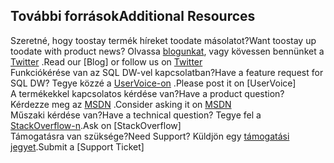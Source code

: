 ## <a name="additional-resources"></a><span data-ttu-id="976b1-101">További források</span><span class="sxs-lookup"><span data-stu-id="976b1-101">Additional Resources</span></span>

<span data-ttu-id="976b1-102">Szeretné, hogy toostay termék híreket toodate másolatot?</span><span class="sxs-lookup"><span data-stu-id="976b1-102">Want toostay up toodate with product news?</span></span> <span data-ttu-id="976b1-103">Olvassa [blogunkat], vagy kövessen bennünket a [Twitter] .</span><span class="sxs-lookup"><span data-stu-id="976b1-103">Read our [Blog] or follow us on [Twitter] </span></span></br>
<span data-ttu-id="976b1-104">Funkciókérése van az SQL DW-vel kapcsolatban?</span><span class="sxs-lookup"><span data-stu-id="976b1-104">Have a feature request for SQL DW?</span></span> <span data-ttu-id="976b1-105">Tegye közzé a [UserVoice-on] .</span><span class="sxs-lookup"><span data-stu-id="976b1-105">Please post it on [UserVoice] </span></span></br>
<span data-ttu-id="976b1-106">A termékekkel kapcsolatos kérdése van?</span><span class="sxs-lookup"><span data-stu-id="976b1-106">Have a product question?</span></span> <span data-ttu-id="976b1-107">Kérdezze meg az [MSDN] .</span><span class="sxs-lookup"><span data-stu-id="976b1-107">Consider asking it on [MSDN] </span></span></br>
<span data-ttu-id="976b1-108">Műszaki kérdése van?</span><span class="sxs-lookup"><span data-stu-id="976b1-108">Have a technical question?</span></span> <span data-ttu-id="976b1-109">Tegye fel a [StackOverflow-n].</span><span class="sxs-lookup"><span data-stu-id="976b1-109">Ask on [StackOverflow]</span></span></br>
<span data-ttu-id="976b1-110">Támogatásra van szüksége?</span><span class="sxs-lookup"><span data-stu-id="976b1-110">Need Support?</span></span> <span data-ttu-id="976b1-111">Küldjön egy [támogatási jegyet].</span><span class="sxs-lookup"><span data-stu-id="976b1-111">Submit a [Support Ticket]</span></span></br>

[blogunkat]: https://azure.microsoft.com/blog/tag/azure-sql-data-warehouse/
[Twitter]: https://twitter.com/AzureSQLDW
[UserVoice-on]: https://feedback.azure.com/forums/307516-sql-data-warehouse
[MSDN]: https://social.msdn.microsoft.com/Forums/azure/en-US/home?forum=AzureSQLDataWarehouse
[StackOverflow-n]: http://stackoverflow.com/questions/tagged/azure-sqldw
[támogatási jegyet]: ../articles/sql-data-warehouse/sql-data-warehouse-get-started-create-support-ticket.md



